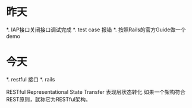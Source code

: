 昨天
====
*. IAP接口关闭接口调试完成
*. test case 报错
*. 按照Rails的官方Guide做一个demo

今天
====
*. restful 接口
*. rails

RESTful Representational State Transfer 表现层状态转化 如果一个架构符合REST原则，就称它为RESTful架构。

